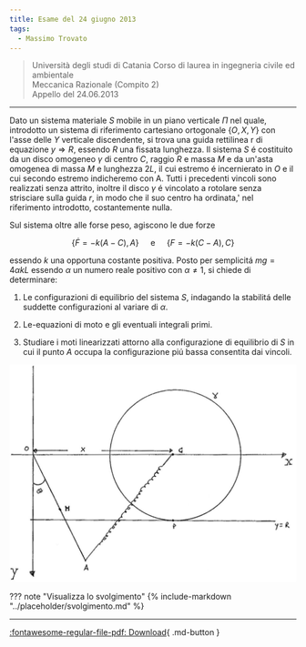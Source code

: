 ```yaml
---
title: Esame del 24 giugno 2013
tags:
  - Massimo Trovato
---
```


> Università degli studi di Catania Corso di laurea in ingegneria civile ed ambientale <br> Meccanica Razionale (Compito 2)<br> Appello del 24.06.2013

---

Dato un sistema materiale $S$ mobile in un piano verticale $\Pi$ nel
quale, introdotto un sistema di riferimento cartesiano ortogonale
$\{O, X, Y\}$ con l'asse delle $Y$ verticale discendente, si trova una
guida rettilinea $\mathrm{r}$ di equazione $y \Rightarrow R$, essendo
$R$ una fissata lunghezza. Il sistema $S$ é costituito da un disco
omogeneo $\gamma$ di centro $C$, raggio $R$ e massa $M$ e da un'asta
omogenea di massa $M$ e lunghezza $2 L$, il cui estremo é incernierato
in $O$ e il cui secondo estremo indicheremo con A. Tutti i precedenti
vincoli sono realizzati senza attrito, inoltre il disco $\gamma$ é
vincolato a rotolare senza strisciare sulla guida $r$, in modo che il
suo centro ha ordinata,' nel riferimento introdotto, costantemente
nulla.

Sul sistema oltre alle forse peso, agiscono le due forze

$$\{\dot{F}=-k(A-C), A\} \quad \text { e } \quad\{F=-k(C-A), C\}$$

essendo $k$ una opportuna costante positiva. Posto per semplicitá
$m g=4 \alpha k L$ essendo $\alpha$ un numero reale positivo con
$\alpha \neq 1$, si chiede di determinare:

1.  Le configurazioni di equilibrio del sistema $S$, indagando la
    stabilitá delle suddette configurazioni al variare di $\alpha$.

2.  Le-equazioni di moto e gli eventuali integrali primi.

3.  Studiare i moti linearizzati attorno alla configurazione di
    equilibrio di $S$ in cui il punto $A$ occupa la configurazione piú
    bassa consentita dai vincoli.

![image](images/2023_04_03_c2b519dab57738b76b16g-18.jpg)

??? note "Visualizza lo svolgimento"
    {% include-markdown "../placeholder/svolgimento.md" %}

---

[:fontawesome-regular-file-pdf: Download](pdf/2014-2016-t.pdf){ .md-button }